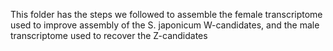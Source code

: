 This folder has the steps we followed to assemble the female transcriptome used to improve assembly of the S. japonicum W-candidates, and the male transcriptome used to recover the Z-candidates

